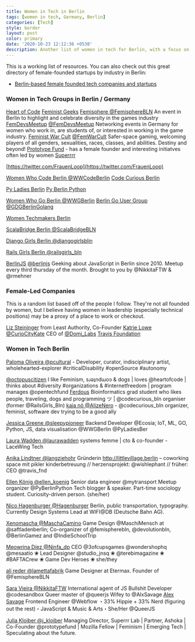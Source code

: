 ```yaml
---
title: Women in Tech in Berlin
tags: [women in tech, Germany, Berlin]
categories: [Tech]
style: border
layout: post
color: primary
date: '2020-10-23 12:12:36 +0530'
description: Another list of women in tech for Berlin, with a focus on women in STEM -- developers and technical community leaders.
---
```


This is a working list of resources. You can also check out this great directory of female-founded startups by industry in Berlin:
- [Berlin-based female founded tech companies and startups](https://startup-map.berlin/lists/18407?showGrid=false)

### Women in Tech Groups in Berlin / Germany
[Heart of Code](https://twitter.com/heartofcode)
[Feminist Geeks](https://twitter.com/femgeeks)
[Femisphere @FemisphereBLN](https://twitter.com/femispherebln)
An event in Berlin to highlight and celebrate diversity in the games industry
[FemDevsMeetup](femdevsmeetup.com) [@FemDevsMeetup](https://twitter.com/FemDevsMeetup)
Networking events in Germany for women who work in, are students of, or interested in working in the game industry.
[Feminist War Cult](feministwarcult.com) [@FemWarCult](https://twitter.com/FemWarCult) Safer-space gaming, welcoming players of all genders, sexualities, races, classes, and abilities. Destiny and beyond!
[Prototype Fund](https://prototypefund.de/) - has a female founder and interesting initiatves often led by women
[Superrrr](https://superrr.net/)

[https://twitter.com/FrauenLoop](https://twitter.com/FrauenLoop)

[Women Who Code Berlin @WWCodeBerlin](https://twitter.com/WWCodeBerlin)
[Code Curious Berlin](https://twitter.com/codecurious_bln)

[Py Ladies Berlin](https://twitter.com/PyLadiesBer)
[Py Berlin Python](https://twitter.com/PyBerlinPython)

[Women Who Go Berlin @WWGBerlin](https://twitter.com/WWGBerlin)
[Berlin Go User Group @GDGBerlinGolang](https://twitter.com/GDGBerlinGolang)

[Women Techmakers Berlin](https://twitter.com/wtm_berlin)

[ScalaBridge Berlin @ScalaBridgeBLN](https://twitter.com/ScalaBridgeBLN)

[Django Girls Berlin @djangogirlsblin](https://twitter.com/djangogirlsblin)

[Rails Girls Berlin @railsgirls_bln](https://twitter.com/RailsGirls_Bln)

[BerlinJS](http://berlinjs.org) [@berlinjs](https://twitter.com/berlinjs)
Geeking about JavaScript in Berlin since 2010. Meetup every third thursday of the month. Brought to you by @NikkitaFTW & @rmehner

### Female-Led Companies

This is a random list based off of the people I follow. They're not all founded by women, but I believe having women in leadership (especially technical positions) may be a proxy of a place to work or checkout.

[Liz Steininger](https://twitter.com/liz315) from Least Authority, Co-Founder
[Katrie Lowe @CurioCityKate](https://twitter.com/CurioCityKate) CEO of [@Domi_Labs](https://twitter.com/Domi_Labs)
[Travis Foundation](https://twitter.com/travis_fnd) 

### Women in Tech Berlin

[Paloma Oliveira @pcultural](https://twitter.com/pcultural) - Developer, curator, indisciplinary artist, wholehearted-explorer #criticalDisability #openSource #autonomy

[@octopuscitizen](https://twitter.com/octopuscitizen) I like Feminism, sɹǝʇndɯoɔ & dogs | loves @heartofcode | thinks about #diversity #organizations & #internetfreedom | program manages @opentechfund
[Ferdous](https://twitter.com/ferbsx) Bioinformatics grad student who likes people, traveling, dogs and programming ツ | @codecurious_bln organiser (former @RailsGirls_Bln) 
[kaja nö @AlizeNero](https://twitter.com/AlizeNero) - @codecurious_bln organizer, feminist, software dev trying to be a good ally
 
[Jessica Greene @sleepypioneer](https://twitter.com/sleepypioneer) Backend Developer @Ecosia; IoT, ML, GO, Python, JS, data visualisation @WWGBerlin @PyLadiesBer

[Laura Wadden @laurawadden](https://twitter.com/laurawadden) systems femme | cto & co-founder - LaceWing Tech

[Anika Lindtner @langziehohr](https://twitter.com/langziehohr)
Gründerin http://littlevillage.berlin – coworking space mit pikler kinderbetreuung // herzensprojekt: @wishlephant // früher: CEO @travis_fnd

[Ellen König @ellen_koenig](https://twitter.com/ellen_koenig) Senior data engineer @mytransport Meetup organizer @PyBerlinPython Tech blogger & speaker. Part-time sociology student. Curiosity-driven person. (she/her)
 
[Nico Hagenburger @Hagenburger](https://twitter.com/Hagenburger)
Berlin, public transportation, typography. Currently Design Systems Lead at WIFI@DB (Deutsche Bahn AG). 

[Xenomascha @MaschaCamino](https://twitter.com/MaschaCamino) Game Design @MaschiMensch at @saftladenberlin; Co-organizer of @femispherebln, @devolutionbln, @BerlinGamez and @IndieSchoolTrip

[Meowrina Díez @Ninfa_dp](https://twitter.com/Ninfa_dp) CEO @3ofcupsgames  @wondershophq @mesaatio ❀ Lead Designer @studio_jnsq ❀ @terebimagazine
 ❀ #BAFTACrew ❀ Game Dev Heroes ❀ she/they 

[ali reder @lamettafabrik](https://twitter.com/lamettafabrik) Game Designer at Etermax. Founder of @FemisphereBLN

[Sara Vieira @NikkitaFTW](https://twitter.com/NikkitaFTW) International agent of JS Bullshit Developer @codesandbox Queer master of @queerjs Wifey to @AlxSavage
[Alex Savage](https://twitter.com/AlxSavage) Frontend Engineer @Webflow
 ・33% Hippie + 33% Nerd (figuring out the rest)・JavaScript & Music & Arts・She/Her @QueerJS
 
[Julia Kloiber @j_kloiber](https://twitter.com/j_kloiber) Managing Director, Superrr Lab | Partner, Ashoka | Co-Founder @prototypefund | Mozilla Fellow | Feminism | Emerging Tech | Speculating about the future.

 